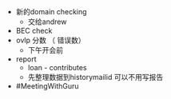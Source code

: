 - 新的domain checking
	- 交给andrew
- BEC check
- ovlp 分数 （ 错误数）
	- 下午开会前
- report
	- loan - contributes
	- 先整理数据到historymailid 可以不用写报告
- #MeetingWithGuru